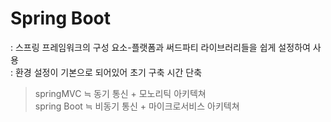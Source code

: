 # Spring Boot
: 스프링 프레임워크의 구성 요소-플랫폼과 써드파티 라이브러리들을 쉽게 설정하여 사용    
: 환경 설정이 기본으로 되어있어 초기 구축 시간 단축  

>springMVC  ≒ 동기 통신 + 모노리틱 아키텍쳐   
spring Boot ≒ 비동기 통신 + 마이크로서비스 아키텍쳐

